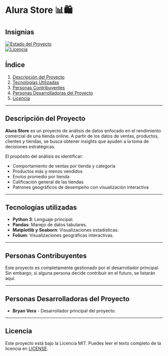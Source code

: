 # Alura Store 📊🛍️

## Insignias

[![Estado del Proyecto](https://img.shields.io/badge/estado-terminado-brightgreen)](https://github.com/bryanvera/alura-store)  
[![Licencia](https://img.shields.io/badge/licencia-MIT-green)](https://opensource.org/licenses/MIT)

## Índice

1. [Descripción del Proyecto](#descripción-del-proyecto)
2. [Tecnologías Utilizadas](#tecnologías-utilizadas)
3. [Personas Contribuyentes](#personas-contribuyentes)
4. [Personas Desarrolladoras del Proyecto](#personas-desarrolladoras-del-proyecto)
5. [Licencia](#licencia)

---

## Descripción del Proyecto

**Alura Store** es un proyecto de análisis de datos enfocado en el rendimiento comercial de una tienda online. A partir de los datos de ventas, productos, clientes y tiendas, se busca obtener insights que ayuden a la toma de decisiones estratégicas.

El propósito del análisis es identificar:
- Comportamiento de ventas por tienda y categoría
- Productos más y menos vendidos
- Envíos promedio por tienda
- Calificación general de las tiendas
- Patrones geográficos de desempeño con visualización interactiva

---

## Tecnologías utilizadas

- **Python 3**: Lenguaje principal.
- **Pandas**: Manejo de datos tabulares.
- **Matplotlib y Seaborn**: Visualizaciones estadísticas.
- **Folium**: Visualizaciones geográficas interactivas.

---

## Personas Contribuyentes

Este proyecto es completamente gestionado por el desarrollador principal. Sin embargo, si alguna persona decide contribuir en el futuro, se listarán aquí.

---

## Personas Desarrolladoras del Proyecto

- **Bryan Vera** - Desarrollador principal del proyecto.

---

## Licencia

Este proyecto está bajo la Licencia MIT. Puedes leer el texto completo de la licencia en [LICENSE](LICENSE).
